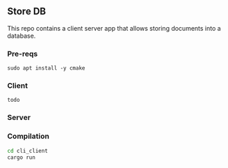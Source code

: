 ## Store DB

This repo contains a client server app that allows storing documents into a database.

### Pre-reqs

```shell
sudo apt install -y cmake
```

### Client

```shell
todo
```

### Server

### Compilation

```bash
cd cli_client
cargo run
```
